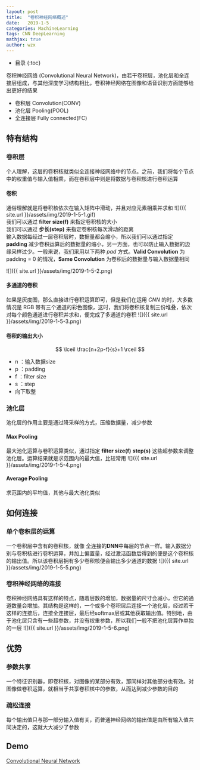 ```yaml
---
layout: post
title:  "卷积神经网络概述"
date:   2019-1-5
categories: MachineLearning
tags: CNN DeepLearning
mathjax: true
author: wzx
---
```


- 目录
{:toc}

卷积神经网络 (Convolutional Neural Network)，由若干卷积层，池化层和全连接层组成，与其他深度学习结构相比，卷积神经网络在图像和语音识别方面能够给出更好的结果
- 卷积层 Convolution(CONV)
- 池化层 Pooling(POOL)
- 全连接层 Fully connected(FC)




## 特有结构
### 卷积层
个人理解，这层的卷积核就类似全连接神经网络中的节点。之前，我们将每个节点中的权重值与输入值相乘，而在卷积层中则是将数据与卷积核进行卷积运算

#### 卷积
通俗理解就是将卷积核依次在输入矩阵中滑动，并且对应元素相乘并求和
![]({{ site.url }}/assets/img/2019-1-5-1.gif)  
我们可以通过 **filter size(f)** 来指定卷积核的大小  
我们可以通过 **步长(step)** 来指定卷积核每次滑动的距离  
输入数据每经过一层卷积层时，数据量都会缩小，所以我们可以通过指定 **padding** 减少卷积运算后的数据量的缩小，另一方面，也可以防止输入数据的边缘采样过少。一般来说，我们采用以下两种 *pad* 方式。**Valid Convolution** 为 padding = 0 的情况，**Same Convolution** 为卷积后的数据量与输入数据量相同  

  ![]({{ site.url }}/assets/img/2019-1-5-2.png)

#### 多通道的卷积
如果是灰度图，那么直接进行卷积运算即可，但是我们在运用 *CNN* 的时，大多数情况是 RGB 带有三个通道的彩色图像，这时，我们将卷积核复制三份堆叠，依次对每个颜色通道进行卷积并求和，便完成了多通道的卷积
![]({{ site.url }}/assets/img/2019-1-5-3.png)

#### 卷积的输出大小
$$ \lceil \frac{n+2p-f}{s}+1 \rceil $$
- n ：输入数据size
- p ：padding
- f ：filter size
- s ：step
- 向下取整

### 池化层
池化层的作用主要是通过降采样的方式，压缩数据量，减少参数
#### Max Pooling
最大池化运算与卷积运算类似，通过指定 **filter size(f)** **step(s)** 这些超参数来调整池化层。运算结果就是求范围内的最大值，比较常用
![]({{ site.url }}/assets/img/2019-1-5-4.png)
#### Average Pooling
求范围内的平均值，其他与最大池化类似

## 如何连接
### 单个卷积层的运算
一个卷积层中含有的卷积核，就像 全连接的**DNN**中每层的节点一样。输入数据分别与卷积核进行卷积运算，并加上偏置量，经过激活函数后得到的便是这个卷积核的输出值。所以该卷积层拥有多少卷积核便会输出多少通道的数据
![]({{ site.url }}/assets/img/2019-1-5-5.png)

### 卷积神经网络的连接
卷积神经网络具有这样的特点，随着层数的增加，数据量的尺寸会减小，但它的通道数量会增加。其结构是这样的，一个或多个卷积层后连接一个池化层，经过若干这样的连接后，连接全连接层，最后经softmax层或其他获取输出值。特别地，由于池化层只含有一些超参数，并没有权重参数，所以我们一般不把池化层算作单独的一层
![]({{ site.url }}/assets/img/2019-1-5-6.png)

## 优势
### 参数共享
一个特征识别器，即卷积核，对图像的某部分有效，那同样对其他部分也有效。对图像做卷积运算，就相当于共享卷积核中的参数，从而达到减少参数的目的
### 疏松连接
每个输出值只与那一部分输入值有关，而普通神经网络的输出值是由所有输入值共同决定的，这就大大减少了参数

## Demo
[Convolutional Neural Network](https://github.com/wzx140/CNN_demo)
